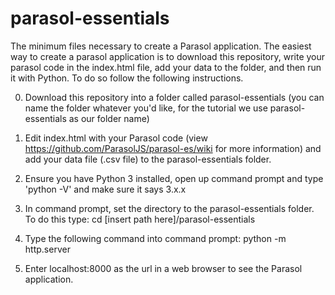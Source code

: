# parasol-essentials
The minimum files necessary to create a Parasol application. 
The easiest way to create a parasol application is to download this repository, write your parasol code in the index.html file, add your data to the folder, and then run it with Python. To do so follow the following instructions.

0) Download this repository into a folder called parasol-essentials (you can name the folder whatever you'd like, for the tutorial we use parasol-essentials as our folder name)

1) Edit index.html with your Parasol code (view https://github.com/ParasolJS/parasol-es/wiki for more information) and add your data file (.csv file) to the parasol-essentials folder.

2) Ensure you have Python 3 installed, open up command prompt and type 'python -V' and make sure it says 3.x.x

3) In command prompt, set the directory to the parasol-essentials folder. To do this type: cd [insert path here]/parasol-essentials

4) Type the following command into command prompt: python -m http.server

5) Enter localhost:8000 as the url in a web browser to see the Parasol application.
